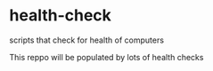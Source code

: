 # health-check
scripts that check for health of computers 

This reppo will be populated by lots of health checks
